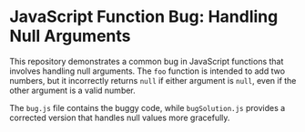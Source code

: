 # JavaScript Function Bug: Handling Null Arguments

This repository demonstrates a common bug in JavaScript functions that involves handling null arguments.  The `foo` function is intended to add two numbers, but it incorrectly returns `null` if either argument is `null`, even if the other argument is a valid number.

The `bug.js` file contains the buggy code, while `bugSolution.js` provides a corrected version that handles null values more gracefully.
